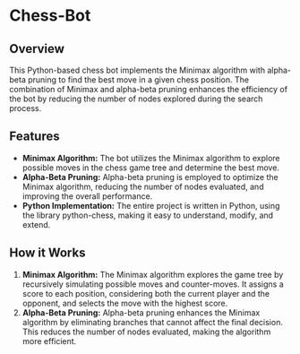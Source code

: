 # Chess-Bot

## Overview
This Python-based chess bot implements the Minimax algorithm with alpha-beta pruning to find the best move in a given chess position. The combination of Minimax and alpha-beta pruning enhances the efficiency of the bot by reducing the number of nodes explored during the search process.

## Features
- **Minimax Algorithm:** The bot utilizes the Minimax algorithm to explore possible moves in the chess game tree and determine the best move.
- **Alpha-Beta Pruning:** Alpha-beta pruning is employed to optimize the Minimax algorithm, reducing the number of nodes evaluated, and improving the overall performance.
- **Python Implementation:** The entire project is written in Python, using the library python-chess, making it easy to understand, modify, and extend.

## How it Works
1. **Minimax Algorithm:** The Minimax algorithm explores the game tree by recursively simulating possible moves and counter-moves. It assigns a score to each position, considering both the current player and the opponent, and selects the move with the highest score.
2. **Alpha-Beta Pruning:** Alpha-beta pruning enhances the Minimax algorithm by eliminating branches that cannot affect the final decision. This reduces the number of nodes evaluated, making the algorithm more efficient.
